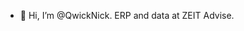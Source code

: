 - 👋 Hi, I’m @QwickNick. ERP and data at ZEIT Advise.

<!---
QwickNick/QwickNick is a ✨ special ✨ repository because its `README.md` (this file) appears on your GitHub profile.
You can click the Preview link to take a look at your changes.
--->
